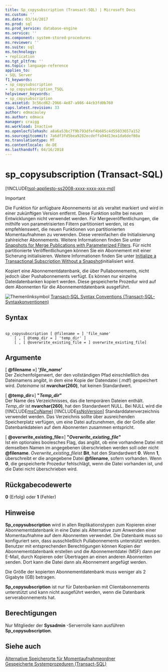 ```yaml
---
title: Sp_copysubscription (Transact-SQL) | Microsoft Docs
ms.custom: ''
ms.date: 03/14/2017
ms.prod: sql
ms.prod_service: database-engine
ms.service: ''
ms.component: system-stored-procedures
ms.reviewer: ''
ms.suite: sql
ms.technology:
- replication
ms.tgt_pltfrm: ''
ms.topic: language-reference
applies_to:
- SQL Server
f1_keywords:
- sp_copysubscription
- sp_copysubscription_TSQL
helpviewer_keywords:
- sp_copysubscription
ms.assetid: 3c56cd62-2966-4e87-a986-44cb3fd0b760
caps.latest.revision: 33
author: edmacauley
ms.author: edmaca
manager: craigg
ms.workload: Inactive
ms.openlocfilehash: a8a6a53bc7f9b793dfef4b685c4d55033657a152
ms.sourcegitcommit: 7a6df3fd5bea9282ecdeffa94d13ea1da6def80a
ms.translationtype: MT
ms.contentlocale: de-DE
ms.lasthandoff: 04/16/2018
---
```

# <a name="spcopysubscription-transact-sql"></a>sp_copysubscription (Transact-SQL)
[!INCLUDE[tsql-appliesto-ss2008-xxxx-xxxx-xxx-md](../../includes/tsql-appliesto-ss2008-xxxx-xxxx-xxx-md.md)]

    
> [!IMPORTANT]  
>  Die Funktion für anfügbare Abonnements ist als veraltet markiert und wird in einer zukünftigen Version entfernt. Diese Funktion sollte bei neuen Entwicklungen nicht verwendet werden. Für Mergeveröffentlichungen, die mithilfe von parametrisierten Filtern partitioniert werden, ist es empfehlenswert, die neuen Funktionen von partitionierten Momentaufnahmen zu verwenden. Diese vereinfachen die Initialisierung zahlreicher Abonnements. Weitere Informationen finden Sie unter [Snapshots for Merge Publications with Parameterized Filters](../../relational-databases/replication/snapshots-for-merge-publications-with-parameterized-filters.md). Für nicht partitionierte Veröffentlichungen können Sie ein Abonnement mit einer Sicherung initialisieren. Weitere Informationen finden Sie unter [Initialize a Transactional Subscription Without a Snapshot](../../relational-databases/replication/initialize-a-transactional-subscription-without-a-snapshot.md)initialisiert wird.  
  
 Kopiert eine Abonnementdatenbank, die über Pullabonnements, nicht jedoch über Pushabonnements verfügt. Es können nur einzelne Dateidatenbanken kopiert werden. Diese gespeicherte Prozedur wird auf dem Abonnenten für die Abonnementdatenbank ausgeführt.  
  
 ![Themenlinksymbol](../../database-engine/configure-windows/media/topic-link.gif "Topic link icon") [Transact-SQL Syntax Conventions (Transact-SQL-Syntaxkonventionen)](../../t-sql/language-elements/transact-sql-syntax-conventions-transact-sql.md)  
  
## <a name="syntax"></a>Syntax  
  
```  
  
sp_copysubscription [ @filename = ] 'file_name'  
    [ , [ @temp_dir = ] 'temp_dir' ]  
    [ , [ @overwrite_existing_file = ] overwrite_existing_file]  
```  
  
## <a name="arguments"></a>Argumente  
 [ **@filename =**] **'***file_name***'**  
 Der Zeichenfolgenwert, der den vollständigen Pfad einschließlich des Dateinamens angibt, in dem eine Kopie der Datendatei (.mdf) gespeichert wird. *Dateiname* ist **nvarchar(260)**, hat keinen Standardwert.  
  
 [  **@temp_dir=**] **"***Temp_dir***"**  
 Der Name des Verzeichnisses, das die temporären Dateien enthält. *Temp_dir* ist **nvarchar(260)**, hat den Standardwert NULL. Bei NULL wird die [!INCLUDE[msCoName](../../includes/msconame-md.md)] [!INCLUDE[ssNoVersion](../../includes/ssnoversion-md.md)] Standarddatenverzeichnis verwendet werden. Das Verzeichnis sollte über ausreichenden Speicherplatz verfügen, um eine Datei aufzunehmen, die der Größe aller Datenbankdateien auf dem Abonnenten zusammen entspricht.  
  
 [  **@overwrite_existing_file=**] **"***Overwrite_existing_file***"**  
 Ist ein optionales boolesches Flag, das angibt, ob eine vorhandene Datei mit demselben Namen im angegebenen überschrieben werden soll oder nicht **@filename**. *Overwrite_existing_file*ist **Bit**, hat den Standardwert **0**. Wenn **1**, überschreibt er die angegebene Datei **@filename**, sofern vorhanden. Wenn **0**, die gespeicherte Prozedur fehlschlägt, wenn die Datei vorhanden ist, und die Datei nicht überschrieben wird.  
  
## <a name="return-code-values"></a>Rückgabecodewerte  
 **0** (Erfolg) oder **1** (Fehler)  
  
## <a name="remarks"></a>Hinweise  
 **Sp_copysubscription** wird in allen Replikationstypen zum Kopieren einer Abonnementdatenbank in eine Datei als Alternative zum Anwenden einer Momentaufnahme auf dem Abonnenten verwendet. Die Datenbank muss so konfiguriert sein, dass ausschließlich Pullabonnements unterstützt werden. Benutzer mit entsprechenden Berechtigungen können Kopien der Abonnementdatenbank erstellen und die Abonnementdatei (MSF) dann per E-Mail, durch Kopieren oder Übertragen an einen anderen Abonnenten senden. Dort kann die Datei dann als Abonnement angefügt werden.  
  
 Die Größe der kopierten Abonnementdatenbank muss weniger als 2 Gigabyte (GB) betragen.  
  
 **Sp_copysubscription** ist nur für Datenbanken mit Clientabonnements unterstützt und kann nicht ausgeführt werden, wenn die Datenbank serverabonnements hat.  
  
## <a name="permissions"></a>Berechtigungen  
 Nur Mitglieder der **Sysadmin** -Serverrolle kann ausführen **Sp_copysubscription**.  
  
## <a name="see-also"></a>Siehe auch  
 [Alternative Speicherorte für Momentaufnahmeordner](../../relational-databases/replication/alternate-snapshot-folder-locations.md)   
 [Gespeicherte Systemprozeduren &#40;Transact-SQL&#41;](../../relational-databases/system-stored-procedures/system-stored-procedures-transact-sql.md)  
  
  
